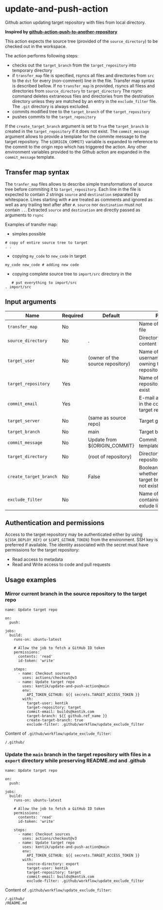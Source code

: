 # update-and-push-action
Github action updating target repository with files from local directory.

**Inspired by [github-action-push-to-another-repository](https://github.com/cpina/github-action-push-to-another-repository)**

This action expects the source tree (provided of the `source_directory`) to be checked out in the workspace.

The action performs following steps:
- checks out the `target_branch` from the `target_repository` into temporary directory
- if `transfer_map` file is specified, rsyncs all files and directories from `src` to the `dst` for every (non-comment) line in the file.
  Transfer map syntax is described bellow.
  If no `transfer_map` is provided, rsyncs all filess and directories from `source_directory` to `target_directory`
  The rsync command deletes extraneous files and directories from the destination directory unless they are matched by an entry
  in the `exclude_filter` file. The `.git` directory is always excluded.
- commits modified tree to the `target_branch` of the `target_repository`
- pushes commits to the `target_repository`

If the `create_target_branch` argument is set to `True` the `target_branch` is created in the `target_repository` if it does not exist.
The `commit_message` argument allows to provide a template for the commite message to the target repository. The `${ORIGIN_COMMIT}` variable
is expanded to reference to the commit to the origin repo which has triggered the action. Any other environment variables provided
to the Github action are expanded in the `commit_message` template.

## Transfer map syntax

The `tranfer_map` files allows to describe simple transformations of source tree before commiting it to `target_repository`.
Each line in the file is expected to contain 2 strings `source` and `destination` separated by whitespace.
Lines starting with `#` are treated as comments and ignored as well as any trailing text after after `#`.
`source` nor `destination` must not contain `..`.
Extracted `source` and `destination` are directly passed as arguments to `rsync`

Examples of transfer map:
- simples possible
```
# copy of entire source tree to target
. .
```
- copying `my_code` to `new_code` in target
```
my_code new_code # adding new code
```
- copying complete source tree to `import/src` directory in the 
```
   # put everything to import/src
. import/src
```

## Input arguments

| Name | Required | Default | Purpose |
| ---- | ---------| ------- | ------- |
| `transfer_map` | No | | Name of tranfer map file |
| `source_directory`| No | . | Directory providing content for the update |
| `target_user` | No | (owner of the source repository) | Name of the username/organization owning the target repository |
| `target_repository`| Yes | | Name of the target repository. It must exist |
| `commit_email` | Yes | | E-mail address to use in the commit to the target repository |
| `target_server` | No | (same as source repo) | Target git server |
| `target_branch` | No | main | Target branch name |
| `commit_message` | No | Update from ${ORIGIN_COMMIT} | Commit message template |
| `target_directory` | No | (root of repository) | Directory in the target repository to update |
| `create_target_branch` | No | False | Boolean indicating whether to create the target branch if it does not exist |
| `exclude_filter` | No | | Name of file containing rsync-style exlude list |

## Authentication and permissions

Access to the target repository may be authenticated either by using `${SSH_DEPLOY_KEY}` or `${API_GITHUB_TOKEN}` from the environment.
SSH key is preferred if available. The identity associated with the secret must have permissions for the target repository:
- Read access to metadata
- Read and Write access to code and pull requests

## Usage examples

### Mirror current branch in the source repository to the target repo

```
name: Update target repo

on:
  push:

jobs:
  build:
    runs-on: ubuntu-latest

    # Allow the job to fetch a GitHub ID token
    permissions:
      contents: 'read'
      id-token: 'write'

    steps:
      - name: Checkout sources
        uses: actions/checkout@v3
      - name: Update target repo
        uses: kentik/update-and-push-action@main
        env:
          API_TOKEN_GITHUB: ${{ secrets.TARGET_ACCESS_TOKEN }}
        with:
          target-user: kentik
          target-repository: target
          commit-email: builds@kentik.com
          target-branch: ${{ github.ref_name }}
          create-target-branch: true
          exclude-filter: .github/workflow/update_exclude_filter
```
Content of `.github/workflow/update_exclude_filter`:
```
/.github/
```

### Update the `main` branch in the target repository with files in a `export` directory while preserving README.md and .github
```
name: Update target repo

on:
  push:

jobs:
  build:
    runs-on: ubuntu-latest

    # Allow the job to fetch a GitHub ID token
    permissions:
      contents: 'read'
      id-token: 'write'

    steps:
      - name: Checkout sources
        uses: actions/checkout@v3
      - name: Update target repo
        uses: kentik/update-and-push-action@main
        env:
          API_TOKEN_GITHUB: ${{ secrets.TARGET_ACCESS_TOKEN }}
        with:
          source-directory: export
          target-user: kentik
          target-repository: target
          commit-email: builds@kentik.com
          exclude-filter: .github/workflow/update_exclude_filter
```
Content of `.github/workflow/update_exclude_filter`:
```
/.github/
/README.md
```
